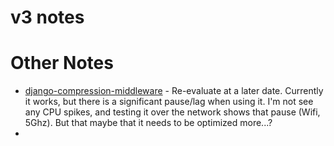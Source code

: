 # v3 notes






# Other Notes

* [django-compression-middleware](https://pypi.org/project/django-compression-middleware/) - Re-evaluate at a later date.
Currently it works, but there is a significant pause/lag when using it.  I'm not see any CPU spikes, and testing it over
the network shows that pause (Wifi, 5Ghz).  But that maybe that it needs to be optimized more...?
* 